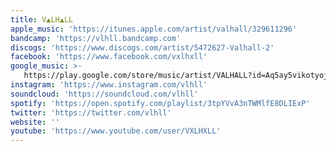 ```yaml
---
title: V▲LH▲LL
apple_music: 'https://itunes.apple.com/artist/valhall/329611296'
bandcamp: 'https://vlhll.bandcamp.com'
discogs: 'https://www.discogs.com/artist/5472627-Valhall-2'
facebook: 'https://www.facebook.com/vxlhxll'
google_music: >-
   https://play.google.com/store/music/artist/VALHALL?id=Aq5ay5vikotyojvbtk54nmbxibq
instagram: 'https://www.instagram.com/vlhll'
soundcloud: 'https://soundcloud.com/vlhll'
spotify: 'https://open.spotify.com/playlist/3tpYVvA3nTWMlfE8DLIExP'
twitter: 'https://twitter.com/vlhll'
website: ''
youtube: 'https://www.youtube.com/user/VXLHXLL'
---
```

